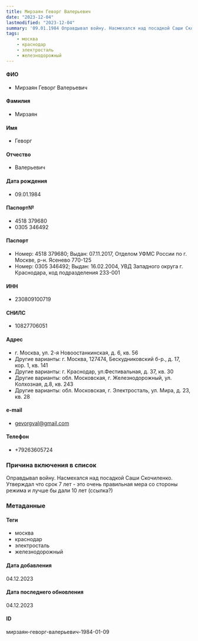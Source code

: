 ```yaml
---
title: Мирзаян Геворг Валерьевич
date: "2023-12-04"
lastmodified: "2023-12-04"
summary: '09.01.1984 Оправдывал войну. Насмехался над посадкой Саши Скочиленко. Утверждал что срок 7 лет - это очень правильная мера со стороны режима и лучше бы дали 10 лет (ссылка?)'
tags: 
    - москва
    - краснодар
    - электросталь
    - железнодорожный
---
```

<!--# pp2-->
<!--## Фигурант-->
<!--### Личные данные-->
#### ФИО
- Мирзаян Геворг Валерьевич
#### Фамилия
- Мирзаян
#### Имя
- Геворг
#### Отчество
- Валерьевич
#### Дата рождения
- 09.01.1984
#### Паспорт№
- 4518 379680
- 0305 346492
#### Паспорт
- Номер: 4518 379680; Выдан: 07.11.2017, Отделом УФМС России по г. Москве, р-н. Ясенево 770-125
- Номер: 0305 346492; Выдан: 16.02.2004, УВД Западного округа г. Краснодара, код подразделения 233-001
#### ИНН
- 230809100719
#### СНИЛС
- 10827706051
#### Адрес
- г. Москва, ул. 2-я Новоостанкинская, д. 6, кв. 56
- Другие варианты: г. Москва, 127474, Бескудниковский б-р., д. 17, кор. 1, кв. 141
- Другие варианты: г. Краснодар, ул.Фестивальная, д. 37, кв. 30
- Другие варианты: обл. Московская, г. Железнодорожный, ул. Колхозная, д.8, кв. 243
- Другие варианты: обл. Московская, г. Электросталь, ул. Мира, д. 23, кв. 28
#### e-mail
- gevorgval@gmail.com
#### Телефон
- +79263605724
### Причина включения в список
Оправдывал войну. Насмехался над посадкой Саши Скочиленко. Утверждал что срок 7 лет - это очень правильная мера со стороны режима и лучше бы дали 10 лет (ссылка?)
### Метаданные
#### Теги
- москва
- краснодар
- электросталь
- железнодорожный
#### Дата добавления
04.12.2023
#### Дата последнего обновления
04.12.2023
#### ID
мирзаян-геворг-валерьевич-1984-01-09
<!--## END;-->
